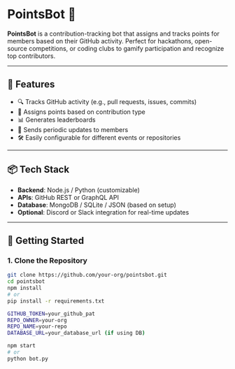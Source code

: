 # PointsBot 🚀

**PointsBot** is a contribution-tracking bot that assigns and tracks points for members based on their GitHub activity. Perfect for hackathons, open-source competitions, or coding clubs to gamify participation and recognize top contributors.

---

## 🌟 Features

- 🔍 Tracks GitHub activity (e.g., pull requests, issues, commits)
- 🧮 Assigns points based on contribution type
- 📊 Generates leaderboards
- 📨 Sends periodic updates to members
- 🛠️ Easily configurable for different events or repositories

---

## 📦 Tech Stack

- **Backend**: Node.js / Python (customizable)
- **APIs**: GitHub REST or GraphQL API
- **Database**: MongoDB / SQLite / JSON (based on setup)
- **Optional**: Discord or Slack integration for real-time updates

---

## 🚀 Getting Started

### 1. Clone the Repository

```bash
git clone https://github.com/your-org/pointsbot.git
cd pointsbot
npm install
# or
pip install -r requirements.txt

GITHUB_TOKEN=your_github_pat
REPO_OWNER=your-org
REPO_NAME=your-repo
DATABASE_URL=your_database_url (if using DB)

npm start
# or
python bot.py
